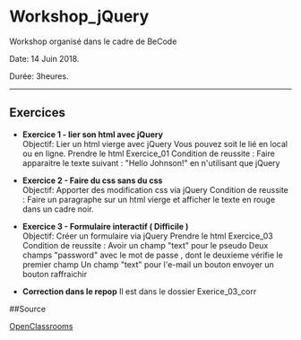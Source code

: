 # Workshop_jQuery

Workshop organisé dans le cadre de BeCode

Date: 14 Juin 2018.   

Durée: 3heures. 

---

## Exercices

* **Exercice 1 - lier son html avec jQuery**   
	Objectif: Lier un html vierge avec jQuery
    Vous pouvez soit le lié en local ou en ligne.
    Prendre le html Exercice_01
  Condition de reussite : Faire apparaitre le texte suivant : "Hello Johnson!" en n'utilisant que jQuery

* **Exercice 2 - Faire du css sans du css**  
  Objectif: Apporter des modification css via jQuery
  Condition de reussite : Faire un paragraphe sur un html vierge et afficher le texte en rouge dans un cadre noir.
  
* **Exercice 3 - Formulaire interactif ( Difficile )**  
  Objectif: Créer un formulaire via jQuery
    Prendre le html Exercice_03
  Condition de reussite : Avoir un champ "text" pour le pseudo
                          Deux champs "password" avec le mot de passe , dont le deuxieme vérifie le premier champ
                          Un champ "text" pour l'e-mail
                          un bouton envoyer
                          un bouton raffraichir
* **Correction dans le repop**
Il est dans le dossier Exerice_03_corr




##Source

[OpenClassrooms](https://openclassrooms.com/courses/un-site-web-dynamique-avec-jquery)
